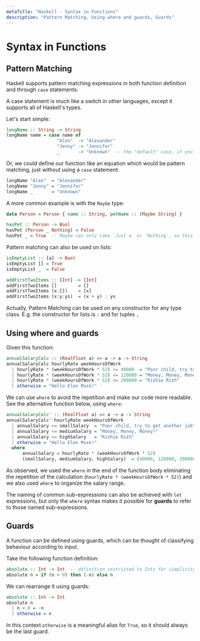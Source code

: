 ```yaml
---
metaTitle: "Haskell - Syntax in Functions"
description: "Pattern Matching, Using where and guards, Guards"
---
```


# Syntax in Functions



## Pattern Matching


Haskell supports pattern matching expressions in both function definition and through `case` statements.

A case statement is much like a switch in other languages, except it supports all of Haskell's types.

Let's start simple:

```hs
longName :: String -> String
longName name = case name of
                   "Alex"  -> "Alexander"
                   "Jenny" -> "Jennifer"
                   _       -> "Unknown"  -- the "default" case, if you like

```

Or, we could define our function like an equation which would be pattern matching, just without using a `case` statement:

```hs
longName "Alex"  = "Alexander"
longName "Jenny" = "Jennifer"
longName _       = "Unknown"

```

A more common example is with the `Maybe` type:

```hs
data Person = Person { name :: String, petName :: (Maybe String) }

hasPet :: Person -> Bool
hasPet (Person _ Nothing) = False
hasPet _ = True  -- Maybe can only take `Just a` or `Nothing`, so this wildcard suffices

```

Pattern matching can also be used on lists:

```hs
isEmptyList :: [a] -> Bool
isEmptyList [] = True
isEmptyList _  = False

addFirstTwoItems :: [Int] -> [Int]
addFirstTwoItems []        = []
addFirstTwoItems (x:[])    = [x]
addFirstTwoItems (x:y:ys)  = (x + y) : ys

```

Actually, Pattern Matching can be used on any constructor for any type class.
E.g. the constructor for lists is `:` and for tuples `,`



## Using where and guards


Given this function:

```hs
annualSalaryCalc :: (RealFloat a) => a -> a -> String
annualSalaryCalc hourlyRate weekHoursOfWork
  | hourlyRate * (weekHoursOfWork * 52) <= 40000  = "Poor child, try to get another job"
  | hourlyRate * (weekHoursOfWork * 52) <= 120000 = "Money, Money, Money!"
  | hourlyRate * (weekHoursOfWork * 52) <= 200000 = "Ri¢hie Ri¢h"
  | otherwise = "Hello Elon Musk!"

```

We can use `where` to avoid the repetition and make our code more readable. See the alternative function below, using `where`:

```hs
annualSalaryCalc' :: (RealFloat a) => a -> a -> String
annualSalaryCalc' hourlyRate weekHoursOfWork
  | annualSalary <= smallSalary  = "Poor child, try to get another job"
  | annualSalary <= mediumSalary = "Money, Money, Money!"
  | annualSalary <= highSalary   = "Ri¢hie Ri¢h"
  | otherwise = "Hello Elon Musk!"
  where 
      annualSalary = hourlyRate * (weekHoursOfWork * 52)
      (smallSalary, mediumSalary, highSalary)  = (40000, 120000, 200000)

```

As observed, we used the `where` in the end of the function body eliminating the repetition of the calculation (`hourlyRate * (weekHoursOfWork * 52)`) and we also used `where` to organize the salary range.

The naming of common sub-expressions can also be achieved with `let` expressions, but only the `where` syntax makes it possible for **guards** to refer to those named sub-expressions.



## Guards


A function can be defined using guards, which can be thought of classifying behaviour according to input.

Take the following function definition:

```hs
absolute :: Int -> Int  -- definition restricted to Ints for simplicity
absolute n = if (n < 0) then (-n) else n

```

We can rearrange it using guards:

```hs
absolute :: Int -> Int
absolute n 
  | n < 0 = -n
  | otherwise = n

```

In this context `otherwise` is a meaningful alias for `True`, so it should always be the last guard.

